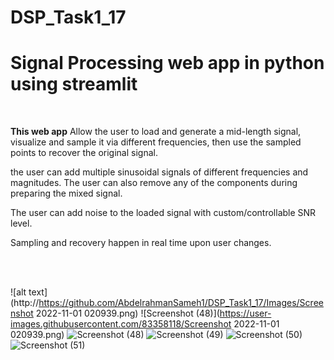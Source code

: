 # DSP_Task1_17
# Signal Processing web app in python using streamlit

<br>

**This web app** Allow the user to load and generate a mid-length signal, visualize and sample it via 
different frequencies, then use the sampled points to recover the original signal.

the user can add multiple sinusoidal signals of different frequencies and magnitudes. The user can also
remove any of the components during preparing the mixed signal.

The user can add noise to the loaded signal with custom/controllable SNR level.

Sampling and recovery happen in real time upon user changes.


<br><br>


![alt text](http://https://github.com/AbdelrahmanSameh1/DSP_Task1_17/Images/Screenshot 2022-11-01 020939.png)
![Screenshot (48)](https://user-images.githubusercontent.com/83358118/Screenshot 2022-11-01 020939.png)
![Screenshot (48)](https://user-images.githubusercontent.com/83358118/198851370-343d1a28-7854-420e-87f8-d374e118c26d.png)
![Screenshot (49)](https://user-images.githubusercontent.com/83358118/198851373-307a3b3b-252a-46df-a2a9-6e3e0d825fe5.png)
![Screenshot (50)](https://user-images.githubusercontent.com/83358118/198851378-4609322f-720f-466c-829b-1306c140a7b0.png)
![Screenshot (51)](https://user-images.githubusercontent.com/83358118/198851381-739daa07-7089-41a3-b524-4540b39a65cc.png)

